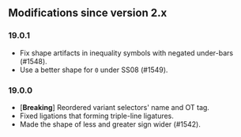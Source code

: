 ## Modifications since version 2.x

### 19.0.1

* Fix shape artifacts in inequality symbols with negated under-bars (#1548).
* Use a better shape for `0` under SS08 (#1549).


### 19.0.0

* \[**Breaking**\] Reordered variant selectors' name and OT tag.
* Fixed ligations that forming triple-line ligatures.
* Made the shape of less and greater sign wider (#1542).

